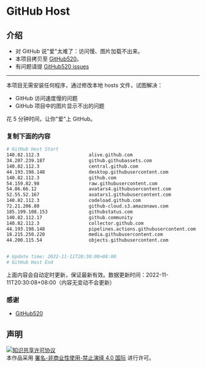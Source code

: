 # GitHub Host
## 介绍
- 对 GitHub 说"爱"太难了：访问慢、图片加载不出来。
- 本项目拷贝至 [GitHub520](https://github.com/521xueweihan/GitHub520)。
- 有问题请提 [GitHub520 issues](https://github.com/521xueweihan/GitHub520/issues/new)

---

本项目无需安装任何程序，通过修改本地 hosts 文件，试图解决：
- GitHub 访问速度慢的问题
- GitHub 项目中的图片显示不出的问题

花 5 分钟时间，让你"爱"上 GitHub。

### 复制下面的内容
```bash
# GitHub Host Start
140.82.112.3                  alive.github.com
34.207.239.187                github.githubassets.com
140.82.112.3                  central.github.com
44.193.198.148                desktop.githubusercontent.com
140.82.112.3                  github.com
54.159.82.98                  raw.githubusercontent.com
54.86.66.12                   avatars4.githubusercontent.com
52.55.52.167                  avatars1.githubusercontent.com
140.82.112.3                  codeload.github.com
72.21.206.80                  github-cloud.s3.amazonaws.com
185.199.108.153               githubstatus.com
140.82.112.17                 github.community
140.82.112.3                  collector.github.com
44.193.198.148                pipelines.actions.githubusercontent.com
18.215.250.220                media.githubusercontent.com
44.200.115.54                 objects.githubusercontent.com


# Update time: 2022-11-11T20:30:08+08:00
# GitHub Host End

```
上面内容会自动定时更新，保证最新有效。数据更新时间：2022-11-11T20:30:08+08:00（内容无变动不会更新）

### 感谢

- [GitHub520](https://github.com/521xueweihan/GitHub520)

## 声明
<a rel="license" href="https://creativecommons.org/licenses/by-nc-nd/4.0/deed.zh"><img alt="知识共享许可协议" style="border-width: 0" src="https://licensebuttons.net/l/by-nc-nd/4.0/88x31.png"></a><br>本作品采用 <a rel="license" href="https://creativecommons.org/licenses/by-nc-nd/4.0/deed.zh">署名-非商业性使用-禁止演绎 4.0 国际</a> 进行许可。